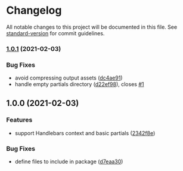 # Changelog

All notable changes to this project will be documented in this file. See [standard-version](https://github.com/conventional-changelog/standard-version) for commit guidelines.

### [1.0.1](https://github.com/alexlafroscia/vite-plugin-handlebars/compare/v1.0.0...v1.0.1) (2021-02-03)

### Bug Fixes

- avoid compressing output assets ([dc4ae91](https://github.com/alexlafroscia/vite-plugin-handlebars/commit/dc4ae9120ca961c04c6fb11e637cb2676e89d3a2))
- handle empty partials directory ([d22ef98](https://github.com/alexlafroscia/vite-plugin-handlebars/commit/d22ef98e75a44739758422567fdbb5f57c55262b)), closes [#1](https://github.com/alexlafroscia/vite-plugin-handlebars/issues/1)

## 1.0.0 (2021-02-03)

### Features

- support Handlebars context and basic partials ([2342f8e](https://github.com/alexlafroscia/vite-plugin-handlebars/commit/2342f8e8106fcbea639fbd6e57661a9456ae70cb))

### Bug Fixes

- define files to include in package ([d7eaa30](https://github.com/alexlafroscia/vite-plugin-handlebars/commit/d7eaa300c1ae49b2aad3f31d8c770c1676210195))
